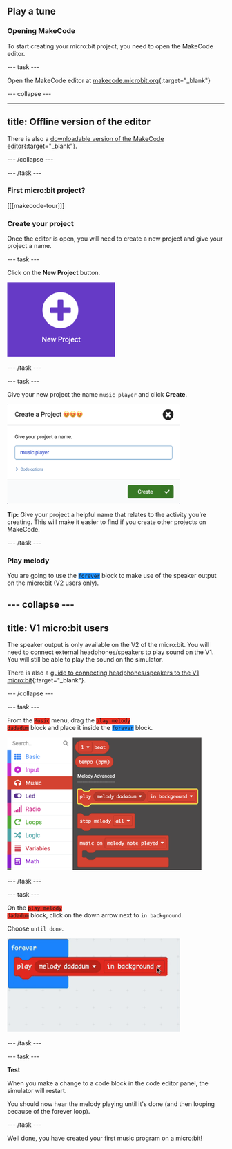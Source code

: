 ## Play a tune

### Opening MakeCode

To start creating your micro:bit project, you need to open the MakeCode editor.

--- task ---

Open the MakeCode editor at [makecode.microbit.org](https://makecode.microbit.org){:target="_blank"}

--- collapse ---

---
title: Offline version of the editor
---

There is also a [downloadable version of the MakeCode editor](https://makecode.microbit.org/offline-app){:target="_blank"}.

--- /collapse ---

--- /task ---

### First micro:bit project?

[[[makecode-tour]]]

### Create your project

Once the editor is open, you will need to create a new project and give your project a name. 

--- task ---

Click on the **New Project** button.

<img src="images/new-project-button.png" alt="The New Project button inside MakeCode." width="250"/>

--- /task ---

--- task ---

Give your new project the name `music player` and click **Create**.

<img src="images/music-player.png" alt="The name 'music player' written in the Create a Project dialogue box." width="400"/>

**Tip:** Give your project a helpful name that relates to the activity you’re creating. This will make it easier to find if you create other projects on MakeCode.

--- /task ---

### Play melody


You are going to use the <code style="background-color: #1E90FF">forever</code> block to make use of the speaker output on the micro:bit (V2 users only).

--- collapse ---
---
title: V1 micro:bit users
---

The speaker output is only available on the V2 of the micro:bit. You will need to connect external headphones/speakers to play sound on the V1. You will still be able to play the sound on the simulator.

There is also a [guide to connecting headphones/speakers to the V1 micro:bit](https://makecode.microbit.org/projects/hack-your-headphones/make#:~:text=The%20tip%20of%20your%20headphone,headphone%20jack%20to%20play%20sounds.){:target="_blank"}.

--- /collapse ---


--- task ---

From the <code style="background-color: #E63022">Music</code> menu, drag the <code style="background-color: #E63022">play melody dadadum</code> block and place it inside the <code style="background-color: #1E90FF">forever</code> block.

<img src="images/play-melody.png" alt="The Music menu open with the 'play melody dadadum' block highlighted" width="450"/>

--- /task ---

--- task ---

On the <code style="background-color: #E63022">play melody dadadum</code> block, click on the down arrow next to `in background`. 

Choose `until done`.

<img src="images/melody-untildone.gif" alt="The melody drop down menu, open with the 'until done' button selected" width="400"/>

--- /task ---

--- task ---

**Test** 

When you make a change to a code block in the code editor panel, the simulator will restart.

You should now hear the melody playing until it's done (and then looping because of the forever loop).

--- /task ---    

Well done, you have created your first music program on a micro:bit!
